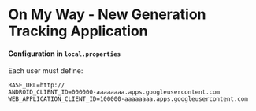 

# On My Way - New Generation Tracking Application

#### Configuration in `local.properties`
Each user must define:

```
BASE_URL=http://
ANDROID_CLIENT_ID=000000-aaaaaaaa.apps.googleusercontent.com
WEB_APPLICATION_CLIENT_ID=100000-aaaaaaaa.apps.googleusercontent.com
```
